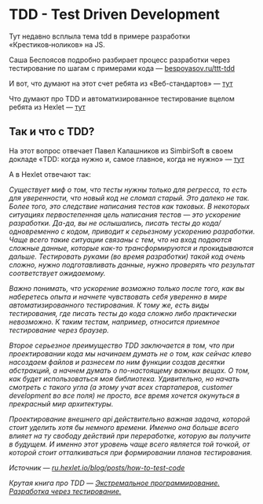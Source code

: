 <h1>TDD - Test Driven Development</h1>

<p>Тут недавно всплыла тема tdd в примере разработки «Крестиков‑ноликов» на JS.</p>

<p>
  Саша Беспоясов подробно разбирает процесс разработки через тестирование по шагам с примерами кода — 
  <a href="https://bespoyasov.ru/ttt-tdd/">bespoyasov.ru/ttt-tdd</a>
</p>

<p>
  И вот, что думают на этот счет ребята из «Веб-стандартов» — 
  <a href="https://www.youtube.com/watch?v=VTBbtg9Sl3Y&t=761s">тут</a>
</p>

<p>
  Что думают про TDD и автоматизированное тестирование вцелом ребята из Hexlet — 
  <a href="https://www.youtube.com/watch?v=DqOnfQ4Ad5s">тут</a>
</p>

<h2>Так и что с TDD?</h2>

<p>
  На этот вопрос отвечает Павел Калашников из SimbirSoft в своем докладе «TDD: когда нужно и, самое главное, когда не нужно»  — 
  <a href="www.youtube.com/watch?v=QT1yDL-L0t4">тут</a>
</p>

<p>А в Hexlet отвечают так:</p>

<em>
  Существует миф о том, что тесты нужны только для регресса, то есть для уверенности, что новый код не сломал старый. Это далеко не так. Более того, это следствие написания тестов как таковых. В некоторых ситуациях первостепенная цель написания тестов — это ускорение разработки. Да-да, вы не ослышались, писать тесты до кода/одновременно с кодом, приводит к серьезному ускорению разработки. Чаще всего такие ситуации связаны с тем, что на вход подаются сложные данные, которые как-то трансформируются и прокидываются дальше. Тестировать руками (во время разработки) такой код очень сложно, нужно подготавливать данные, нужно проверять что результат соответствует ожидаемому.

  Важно понимать, что ускорение возможно только после того, как вы наберетесь опыта и начнете чувствовать себя уверенно в мире автоматизированного тестирования. К тому же, есть виды тестирования, где писать тесты до кода сложно либо практически невозможно. К таким тестам, например, относится приемное тестирование через браузер.

  Второе серьезное преимущество TDD заключается в том, что при проектировании кода мы начинаем думать не о том, как сейчас клево насоздаем файлов и разнесем по ним функции создав десятки абстракций, а начнем думать о по-настоящему важных вещах. О том, как будет использоваться моя библиотека. Удивительно, но начать смотреть с такого угла (а этому учат всех стартаперов, customer development во все поля) не просто, все время хочется окунуться в прекрасный мир архитектуры.

  Проектирование внешнего api действительно важная задача, которой стоит уделить хотя бы немного времени. Именно она больше всего влияет на ту свободу действий при переработке, которую вы получите в будущем. И именно этот уровень чаще всего является той точкой, от которой стоит отталкиваться при формировании планов тестирования.
<em>

<p>Источник — <a href="http://ru.hexlet.io/blog/posts/how-to-test-code">ru.hexlet.io/blog/posts/how-to-test-code</a></p>

Крутая книга про TDD — <a href="https://www.ozon.ru/context/detail/id/140489225/?gclid=CjwKCAjwk9HWBRApEiwA6mKWaVEfHyeasycJ0AJYP1Ir73_rpQHmQSznylr0zRO8ElASSYszCbNwsBoCkwIQAvD_BwE&gclsrc=aw.ds&dclid=CPu08vDJvtoCFUKFGQodNY4Hmg">Экстремальное программирование. Разработка через тестирование.</a>
